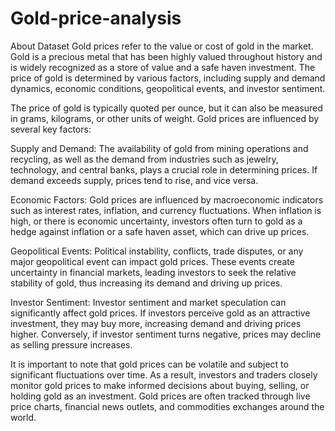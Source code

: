 # Gold-price-analysis
About Dataset
Gold prices refer to the value or cost of gold in the market. Gold is a precious metal that has been highly valued throughout history and is widely recognized as a store of value and a safe haven investment. The price of gold is determined by various factors, including supply and demand dynamics, economic conditions, geopolitical events, and investor sentiment.

The price of gold is typically quoted per ounce, but it can also be measured in grams, kilograms, or other units of weight. Gold prices are influenced by several key factors:

Supply and Demand: The availability of gold from mining operations and recycling, as well as the demand from industries such as jewelry, technology, and central banks, plays a crucial role in determining prices. If demand exceeds supply, prices tend to rise, and vice versa.

Economic Factors: Gold prices are influenced by macroeconomic indicators such as interest rates, inflation, and currency fluctuations. When inflation is high, or there is economic uncertainty, investors often turn to gold as a hedge against inflation or a safe haven asset, which can drive up prices.

Geopolitical Events: Political instability, conflicts, trade disputes, or any major geopolitical event can impact gold prices. These events create uncertainty in financial markets, leading investors to seek the relative stability of gold, thus increasing its demand and driving up prices.

Investor Sentiment: Investor sentiment and market speculation can significantly affect gold prices. If investors perceive gold as an attractive investment, they may buy more, increasing demand and driving prices higher. Conversely, if investor sentiment turns negative, prices may decline as selling pressure increases.

It is important to note that gold prices can be volatile and subject to significant fluctuations over time. As a result, investors and traders closely monitor gold prices to make informed decisions about buying, selling, or holding gold as an investment. Gold prices are often tracked through live price charts, financial news outlets, and commodities exchanges around the world.
